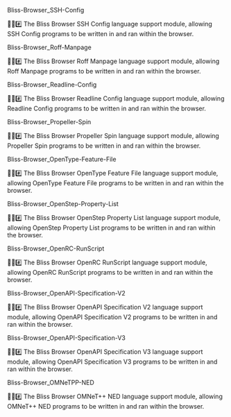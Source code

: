 
Bliss-Browser_SSH-Config

🌳️🌐️#️⃣️ The Bliss Browser SSH Config language support module, allowing SSH Config programs to be written in and ran within the browser.

Bliss-Browser_Roff-Manpage

🌳️🌐️#️⃣️ The Bliss Browser Roff Manpage language support module, allowing Roff Manpage programs to be written in and ran within the browser.

Bliss-Browser_Readline-Config

🌳️🌐️#️⃣️ The Bliss Browser Readline Config language support module, allowing Readline Config programs to be written in and ran within the browser.

Bliss-Browser_Propeller-Spin

🌳️🌐️#️⃣️ The Bliss Browser Propeller Spin language support module, allowing Propeller Spin programs to be written in and ran within the browser.

Bliss-Browser_OpenType-Feature-File

🌳️🌐️#️⃣️ The Bliss Browser OpenType Feature File language support module, allowing OpenType Feature File programs to be written in and ran within the browser.

Bliss-Browser_OpenStep-Property-List

🌳️🌐️#️⃣️ The Bliss Browser OpenStep Property List language support module, allowing OpenStep Property List programs to be written in and ran within the browser.

Bliss-Browser_OpenRC-RunScript

🌳️🌐️#️⃣️ The Bliss Browser OpenRC RunScript language support module, allowing OpenRC RunScript programs to be written in and ran within the browser.

Bliss-Browser_OpenAPI-Specification-V2

🌳️🌐️#️⃣️ The Bliss Browser OpenAPI Specification V2 language support module, allowing OpenAPI Specification V2 programs to be written in and ran within the browser.

Bliss-Browser_OpenAPI-Specification-V3

🌳️🌐️#️⃣️ The Bliss Browser OpenAPI Specification V3 language support module, allowing OpenAPI Specification V3 programs to be written in and ran within the browser.

Bliss-Browser_OMNeTPP-NED

🌳️🌐️#️⃣️ The Bliss Browser OMNeT++ NED language support module, allowing OMNeT++ NED programs to be written in and ran within the browser.

